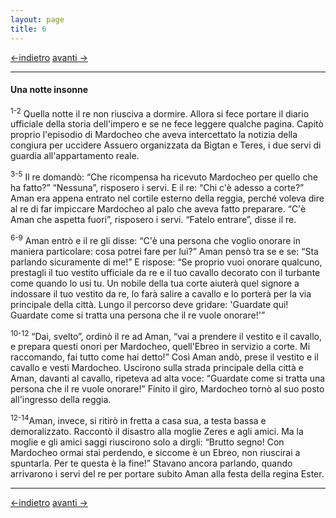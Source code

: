 ```yaml
---
layout: page
title: 6
---
```

[<-indietro](est05.html) [avanti ->](est07.html)

--------------------------------
#### Una notte insonne

<sup>1-2</sup> Quella notte il re non riusciva a dormire. Allora si fece
portare il diario ufficiale della storia dell'impero e se ne fece
leggere qualche pagina. Capitò proprio l'episodio di Mardocheo che aveva
intercettato la notizia della congiura per uccidere Assuero organizzata
da Bigtan e Teres, i due servi di guardia all'appartamento reale.

<sup>3-5</sup> Il re domandò: “Che ricompensa ha ricevuto Mardocheo per
quello che ha fatto?” “Nessuna”, risposero i servi. E il re: “Chi c'è
adesso a corte?” Aman era appena entrato nel cortile esterno della
reggia, perché voleva dire al re di far impiccare Mardocheo al palo che
aveva fatto preparare. “C'è Aman che aspetta fuori”, risposero i servi.
“Fatelo entrare”, disse il re.

<sup>6-9</sup> Aman entrò e il re gli disse: “C'è una persona che voglio
onorare in maniera particolare: cosa potrei fare per lui?” Aman pensò
tra se e se: “Sta parlando sicuramente di me!” E rispose: “Se proprio
vuoi onorare qualcuno, prestagli il tuo vestito ufficiale da re e il tuo
cavallo decorato con il turbante come quando lo usi tu. Un nobile della
tua corte aiuterà quel signore a indossare il tuo vestito da re, lo farà
salire a cavallo e lo porterà per la via principale della città. Lungo
il percorso deve gridare: 'Guardate qui! Guardate come si tratta una
persona che il re vuole onorare!'”

<sup>10-12</sup> “Dai, svelto”, ordinò il re ad Aman, “vai a prendere il
vestito e il cavallo, e prepara questi onori per Mardocheo, quell'Ebreo
in servizio a corte. Mi raccomando, fai tutto come hai detto!” Così Aman
andò, prese il vestito e il cavallo e vestì Mardocheo. Uscirono sulla
strada principale della città e Aman, davanti al cavallo, ripeteva ad
alta voce: “Guardate come si tratta una persona che il re vuole
onorare!” Finito il giro, Mardocheo tornò al suo posto all'ingresso
della reggia.

<sup>12-14</sup>Aman, invece, si ritirò in fretta a casa sua, a testa
bassa e demoralizzato. Raccontò il disastro alla moglie Zeres e agli
amici. Ma la moglie e gli amici saggi riuscirono solo a dirgli: “Brutto
segno! Con Mardocheo ormai stai perdendo, e siccome è un Ebreo, non
riuscirai a spuntarla. Per te questa è la fine!” Stavano ancora
parlando, quando arrivarono i servi del re per portare subito Aman alla
festa della regina Ester.

---------------------------------------
[<-indietro](est05.html) [avanti ->](est07.html)
